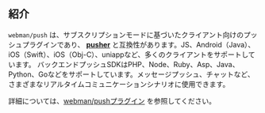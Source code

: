 ## 紹介

`webman/push` は、サブスクリプションモードに基づいたクライアント向けのプッシュプラグインであり、 **[pusher](https://pusher.com)** と互換性があります。JS、Android（Java）、iOS（Swift）、iOS（Obj-C）、uniappなど、多くのクライアントをサポートしています。
バックエンドプッシュSDKはPHP、Node、Ruby、Asp、Java、Python、Goなどをサポートしています。メッセージプッシュ、チャットなど、さまざまなリアルタイムコミュニケーションシナリオに使用できます。

詳細については、[webman/pushプラグイン](https://www.workerman.net/plugin/2) を参照してください。
